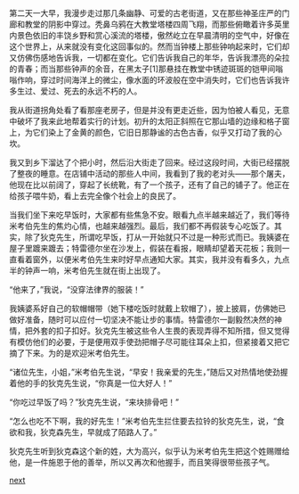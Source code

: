 
第二天一大早，我漫步走过那几条幽静、可爱的古老街道，又在那些神圣庄严的门廊和教堂的阴影中穿过。秃鼻乌鸦在大教堂塔楼四周飞翔，而那些俯瞰着许多英里内景色依旧的丰饶乡野和赏心溪流的塔楼，傲然屹立在早晨清明的空气中，好像在这个世界上，从来就没有变化这回事似的。然而当钟楼上那些钟响起来时，它们却又仿佛伤感地告诉我，一切都在变化。它们告诉我自己的年华，告诉我漂亮的朵拉的青春；而当那些钟声的余音，在黑太子[1]那悬挂在教堂中锈迹斑斑的铠甲间嗡嗡作响，穿过时间海洋上的微尘，像水面的环波般在空中消失时，它们也告诉我许多生过、爱过、死去的永远不朽的人。

我从街道拐角处看了看那座老房子，但是并没有更走近些，因为怕被人看见，无意中破坏了我来此地帮着实行的计划。初升的太阳正斜照在它那山墙的边缘和格子窗上，为它们染上了金黄的颜色，它旧日那静谧的古色古香，似乎又打动了我的心坎。

我又到乡下溜达了个把小时，然后沿大街走了回来。经过这段时间，大街已经摆脱了整夜的睡意。在店铺中活动的那些人中间，我看到了我的老对头——那个屠夫，他现在比以前阔了，穿起了长统靴，有了一个孩子，还有了自己的铺子了。他正在给孩子喂牛奶，看上去完全像个社会上的良民了。

当我们坐下来吃早饭时，大家都有些焦急不安。眼看九点半越来越近了，我们等待米考伯先生的焦灼心情，也越来越强烈。最后，我们都不再假装专心吃饭了。其实，除了狄克先生，所谓吃早饭，打从一开始就只不过是一种形式而已。我姨婆在屋子里踱来踱去；特雷德尔坐在沙发上，假装在看报，眼睛却望着天花板；我则一直看着窗外，以便米考伯先生来时好早点通知大家。其实，我并没有看多久，九点半的钟声一响，米考伯先生就在街上出现了。

“他来了，”我说，“没穿法律界的服装！”

我姨婆系好自己的软帽帽带（她下楼吃饭时就戴上软帽了），披上披肩，仿佛她已做好准备，随时可以应付一切坚决不能让步的事情。特雷德尔一副毅然决然的神情，把外套的扣子扣好。狄克先生被这些令人生畏的表现弄得不知所措，但又觉得有模仿他们的必要，于是便用双手使劲把帽子尽可能往耳朵上扣，但紧接着又把它摘了下来。为的是欢迎米考伯先生。

“诸位先生，小姐，”米考伯先生说，“早安！我亲爱的先生，”随后又对热情地使劲握着他的手的狄克先生说，“你真是一位大好人！”

“你吃过早饭了吗？”狄克先生说，“来块排骨吧！”

“怎么也吃不下啊，我的好先生！”米考伯先生拦住要去拉铃的狄克先生，说，“食欲和我，狄克森先生，早就成了陌路人了。”

狄克先生听到狄克森这个新的姓，大为高兴，似乎认为米考伯先生把这个姓赐赠给他，是一件施恩于他的善举，所以又再次和他握手，而且笑得很带些孩子气。

[next](page656.md)